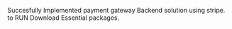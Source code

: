 Succesfully Implemented payment gateway Backend solution using stripe.
to RUN Download Essential packages.
